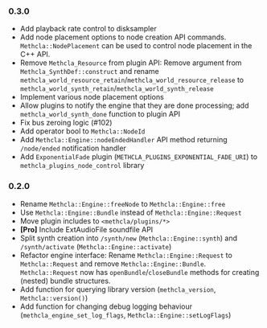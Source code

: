 ### 0.3.0

* Add playback rate control to disksampler
* Add node placement options to node creation API commands. `Methcla::NodePlacement` can be used to control node placement in the C++ API.
* Remove `Methcla_Resource` from plugin API: Remove argument from `Methcla_SynthDef::construct` and rename `methcla_world_resource_retain`/`methcla_world_resource_release` to `methcla_world_synth_retain`/`methcla_world_synth_release`
* Implement various node placement options
* Allow plugins to notify the engine that they are done processing; add `methcla_world_synth_done` function to plugin API
* Fix bus zeroing logic (#102)
* Add operator bool to `Methcla::NodeId`
* Add `Methcla::Engine::nodeEndedHandler` API method returning `/node/ended` notification handler
* Add `ExponentialFade` plugin (`METHCLA_PLUGINS_EXPONENTIAL_FADE_URI`) to `methcla_plugins_node_control` library
### 0.2.0

* Rename `Methcla::Engine::freeNode` to `Methcla::Engine::free`
* Use `Methcla::Engine::Bundle` instead of `Methcla::Engine::Request`
* Move plugin includes to `<methcla/plugins/*>`
* **[Pro]** Include ExtAudioFile soundfile API
* Split synth creation into `/synth/new` (`Methcla::Engine::synth`) and `/synth/activate` (`Methcla::Engine::activate`)
* Refactor engine interface: Rename `Methcla::Engine::Request` to `Methcla::Request` and remove `Methcla::Engine::Bundle`. `Methcla::Request` now has `openBundle`/`closeBundle` methods for creating (nested) bundle structures.
* Add function for querying library version (`methcla_version`, `Methcla::version()`)
* Add function for changing debug logging behaviour (`methcla_engine_set_log_flags`, `Methcla::Engine::setLogFlags`)
